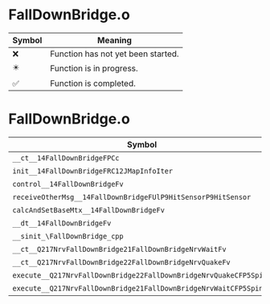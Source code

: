 # FallDownBridge.o
| Symbol | Meaning 
| ------------- | ------------- 
| :x: | Function has not yet been started. 
| :eight_pointed_black_star: | Function is in progress. 
| :white_check_mark: | Function is completed. 


# FallDownBridge.o
| Symbol | Decompiled? |
| ------------- | ------------- |
| `__ct__14FallDownBridgeFPCc` | :x: |
| `init__14FallDownBridgeFRC12JMapInfoIter` | :x: |
| `control__14FallDownBridgeFv` | :x: |
| `receiveOtherMsg__14FallDownBridgeFUlP9HitSensorP9HitSensor` | :x: |
| `calcAndSetBaseMtx__14FallDownBridgeFv` | :x: |
| `__dt__14FallDownBridgeFv` | :x: |
| `__sinit_\FallDownBridge_cpp` | :x: |
| `__ct__Q217NrvFallDownBridge21FallDownBridgeNrvWaitFv` | :x: |
| `__ct__Q217NrvFallDownBridge22FallDownBridgeNrvQuakeFv` | :x: |
| `execute__Q217NrvFallDownBridge22FallDownBridgeNrvQuakeCFP5Spine` | :x: |
| `execute__Q217NrvFallDownBridge21FallDownBridgeNrvWaitCFP5Spine` | :x: |

